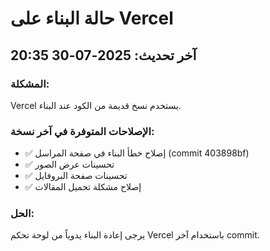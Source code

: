 # حالة البناء على Vercel

## آخر تحديث: 2025-07-30 20:35

### المشكلة:
Vercel يستخدم نسخ قديمة من الكود عند البناء.

### الإصلاحات المتوفرة في آخر نسخة:
- ✅ إصلاح خطأ البناء في صفحة المراسل (commit 403898bf)
- ✅ تحسينات عرض الصور
- ✅ تحسينات صفحة البروفايل
- ✅ إصلاح مشكلة تحميل المقالات

### الحل:
يرجى إعادة البناء يدوياً من لوحة تحكم Vercel باستخدام آخر commit.